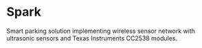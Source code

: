 # Spark
Smart parking solution implementing wireless sensor network with ultrasonic sensors and Texas Instruments CC2538 modules.
